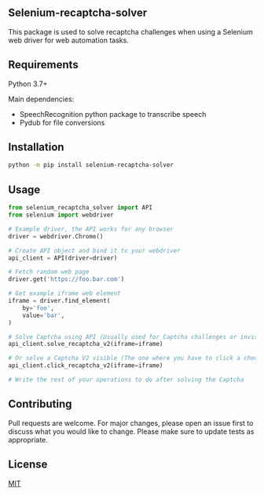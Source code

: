 ## Selenium-recaptcha-solver

This package is used to solve recaptcha challenges when 
using a Selenium web driver for web automation tasks.

## Requirements 

Python 3.7+

Main dependencies:
  <ul>
    <li>SpeechRecognition python package to transcribe speech</li>
    <li>Pydub for file conversions</li>
</ul>

## Installation

```bash
python -m pip install selenium-recaptcha-solver
```

## Usage

```python
from selenium_recaptcha_solver import API
from selenium import webdriver

# Example driver, the API works for any browser
driver = webdriver.Chrome()

# Create API object and bind it to your webdriver
api_client = API(driver=driver)

# Fetch random web page
driver.get('https://foo.bar.com')

# Get example iframe web element
iframe = driver.find_element(
    by='foo', 
    value='bar',
)

# Solve Captcha using API (Usually used for Captcha challenges or invisible ReCaptchaV2)
api_client.solve_recaptcha_v2(iframe=iframe)

# Or solve a Captcha V2 visible (The one where you have to click a checkbox - If a challenge pops up after the click it's automatically resolved)
api_client.click_recaptcha_v2(iframe=iframe)

# Write the rest of your operations to do after solving the Captcha
```

## Contributing
Pull requests are welcome. For major changes, please open an issue first to discuss what you would like to change.
Please make sure to update tests as appropriate.

## License
[MIT](https://choosealicense.com/licenses/mit/)
